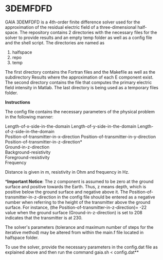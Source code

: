 # 3DEMFDFD

GAIA 3DEMFDFD is a 4th-order finite difference solver used for the approximation of the residual electric field of a three-dimensional half-space. The repository contains 2 directories with the necessary files for the solver to provide results and an empty temp folder as well as a config file and the shell script. The directories are named as

1. halfspace
2. repo
3. temp

The first directory contains the Fortran files and the Makefile as well as the subdirectory Results where the approximation of each E component exist. The second directory contains the file that computes the primary electric field intensity in Matlab. The last directory is being used as a temporary files folder.

**Instructions**

The config file contains the necessary parameters of the physical problem in the following manner:

Length-of-x-side-in-the-domain Length-of-y-side-in-the-domain Length-of-z-side-in-the-domain  
Position-of-transmitter-in-x-direction Position-of-transmitter-in-y-direction Position-of-transmitter-in-z-direction*  
Ground-in-z-direction  
Background-resistivity  
Foreground-resistivity  
Frequency  

Distance is given in m, resistivity in Ohm and frequency in Hz.

***Important Notice**: The z component is assumed to be zero at the ground surface and positive towards the Earth. Thus, z means depth, which is positive below the ground surface and negative above it. The Position-of-transmitter-in-z-direction in the config file should be entered as a negative number when referring to the height of the transmitter above the ground surface. For instance, (the Position-of-transmitter-in-z-direction)= -22 value when the ground surface (Ground-in-z-direction) is set to 208 indicates that the transmitter is at 230.

The solver's parameters (tolerance and maximum number of steps for the iterative method) may be altered from within the main.f file located in halfspace folder.

To use the solver, provide the necessary parameters in the config.dat file as explained above and then run the command gaia.sh < config.dat**
